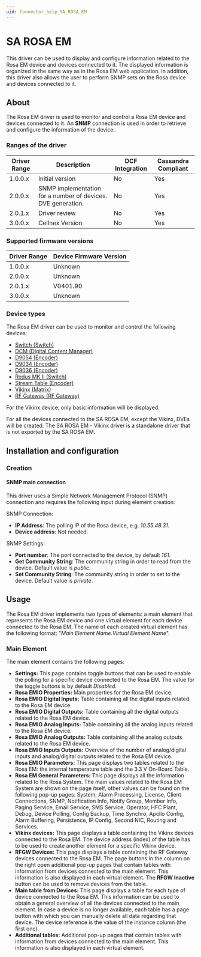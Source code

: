 ```yaml
---
uid: Connector_help_SA_ROSA_EM
---
```


# SA ROSA EM

This driver can be used to display and configure information related to the Rosa EM device and devices connected to it. The displayed information is organized in the same way as in the Rosa EM web application. In addition, this driver also allows the user to perform SNMP sets on the Rosa device and devices connected to it.

## About

The Rosa EM driver is used to monitor and control a Rosa EM device and devices connected to it. An **SNMP** connection is used in order to retrieve and configure the information of the device.

### Ranges of the driver

| **Driver Range** | **Description**                                              | **DCF Integration** | **Cassandra Compliant** |
|------------------|--------------------------------------------------------------|---------------------|-------------------------|
| 1.0.0.x          | Initial version                                              | No                  | Yes                     |
| 2.0.0.x          | SNMP implementation for a number of devices. DVE generation. | No                  | Yes                     |
| 2.0.1.x          | Driver review                                                | No                  | Yes                     |
| 3.0.0.x          | Cellnex Version                                              | No                  | Yes                     |

### Supported firmware versions

| **Driver Range** | **Device Firmware Version** |
|------------------|-----------------------------|
| 1.0.0.x          | Unknown                     |
| 2.0.0.x          | Unknown                     |
| 2.0.1.x          | V0401.90                    |
| 3.0.0.x          | Unknown                     |

### Device types

The Rosa EM driver can be used to monitor and control the following devices:

- [Switch (Switch)](xref:Connector_help_SA_ROSA_EM_-_Switch)
- [DCM (Digital Content Manager)](xref:Connector_help_SA_ROSA_EM_-_DCM)
- [D9054 (Encoder)](xref:Connector_help_SA_ROSA_EM_-_D9054)
- [D9034 (Encoder)](xref:Connector_help_SA_ROSA_EM_-_D9034)
- [D9036 (Encoder)](xref:Connector_help_SA_ROSA_EM_-_D9036)
- [Redus MK II (Switch)](xref:Connector_help_SA_ROSA_EM_-_Redus_MK_II)
- [Stream Table (Encoder)](xref:Connector_help_SA_ROSA_EM_-_Stream_Table)
- [Vikinx (Matrix)](xref:Connector_help_SA_ROSA_EM_-_Vikinx)
- [RF Gateway (RF Gateway)](xref:Connector_help_SA_ROSA_EM_-_RFGW)

For the Vikinx device, only basic information will be displayed.

For all the devices connected to the SA ROSA EM, except the Vikinx, DVEs will be created. The SA ROSA EM - Vikinx driver is a standalone driver that is not exported by the SA ROSA EM.

## Installation and configuration

### Creation

#### SNMP main connection

This driver uses a Simple Network Management Protocol (SNMP) connection and requires the following input during element creation:

SNMP Connection:

- **IP Address**: The polling IP of the Rosa device, e.g. *10.55.48.31*.
- **Device address**: Not needed.

SNMP Settings:

- **Port number**: The port connected to the device, by default *161*.
- **Get Community String**: The community string in order to read from the device. Default value is *public*.
- **Set Community String**: The community string in order to set to the device. Default value is *private*.

## Usage

The Rosa EM driver implements two types of elements: a main element that represents the Rosa EM device and one virtual element for each device connected to the Rosa EM. The name of each created virtual element has the following format: "*Main Element Name.Virtual Element Name*".

### Main Element

The main element contains the following pages:

- **Settings:** This page contains toggle buttons that can be used to enable the polling for a specific device connected to the Rosa EM. The value for the toggle buttons is by default *Disabled*.
- **Rosa EMIO Properties:** Main properties for the Rosa EM device.
- **Rosa EMIO Digital Inputs:** Table containing all the digital inputs related to the Rosa EM device.
- **Rosa EMIO Digital Outputs:** Table containing all the digital outputs related to the Rosa EM device.
- **Rosa EMIO Analog Inputs:** Table containing all the analog inputs related to the Rosa EM device.
- **Rosa EMIO Analog Outputs:** Table containing all the analog outputs related to the Rosa EM device.
- **Rosa EMIO Inputs Outputs:** Overview of the number of analog/digital inputs and analog/digital outputs related to the Rosa EM device.
- **Rosa EMIO Parameters:** This page displays two tables related to the Rosa EM: the internal temperature table and the 3.3 V On-Board Table.
- **Rosa EM General Parameters:** This page displays all the information related to the Rosa System. The main values related to the Rosa EM System are shown on the page itself, other values can be found on the following pop-up pages: System, Alarm Processing, License, Client Connections, SNMP, Notification Info, Notify Group, Member Info, Paging Service, Email Service, SMS Service, Operator, HFC Plant, Debug, Device Polling, Config Backup, Time Synchro, Apollo Config, Alarm Buffering, Persistence, IP Config, Second NIC, Routing and Services.
- **Vikinx devices:** This page displays a table containing the Vikinx devices connected to the Rosa EM. The device address (index) of the table has to be used to create another element for a specific Vikinx device.
- **RFGW Devices:** This page displays a table containing the RF Gateway devices connected to the Rosa EM. The page buttons in the column on the right open additional pop-up pages that contain tables with information from devices connected to the main element. This information is also displayed in each virtual element. The **RFGW Inactive** button can be used to remove devices from the table.
- **Main table from Devices:** This page displays a table for each type of device connected to the Rosa EM. This information can be used to obtain a general overview of all the devices connected to the main element. In case a device is no longer available, each table has a page button with which you can manually delete all data regarding that device. The device reference is the value of the instance column (the first one).
- **Additional tables:** Additional pop-up pages that contain tables with information from devices connected to the main element. This information is also displayed in each virtual element.
